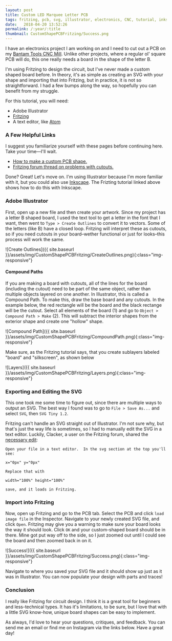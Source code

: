 ```yaml
---
layout: post
title: Custom LED Marquee Letter PCB
tags: fritzing, pcb, svg, illustrator, electronics, CNC, tutorial, inkscape
date:   2018-04-20 13:52:26
permalink: /:year/:title
thumbnail: CustomShapePCBFritzing/Success.png
---
```


I have an electronics project I am working on and I need to cut out a PCB on my [Bantam Tools CNC Mill](www.bantamtools.com).  Unlike other projects, where a regular ol' square PCB will do, this one really needs a board in the shape of the letter B.

I'm using Fritzing to design the circuit, but I've never made a custom shaped board before.  In theory, it's as simple as creating an SVG with your shape and importing that into Fritzing, but in practice, it is not so straightforward.  I had a few bumps along the way, so hopefully you can benefit from my struggle.

For this tutorial, you will need:
- Adobe Illustrator
- [Fritzing](www.fritzing.org)
- A text editor, like [Atom](www.atom.io)

### A Few Helpful Links
I suggest you familiarize yourself with these pages before continuing here.  Take your time&mdash;I'll wait.
- [How to make a custom PCB shape.](http://fritzing.org/pcb-custom-shape/)
- [Fritzing forum thread on problems with cutouts.](http://fritzing.org/forum/thread/3395/)

Done? Great! Let's move on.
I'm using Illustrator because I'm more familiar with it, but you could also use [Inkscape](www.inkscape.org). The Frizting tutorial linked above shows how to do this with Inkscape.

### Adobe Illustrator
First, open up a new file and then create your artwork.  Since my project has a letter B shaped board, I used the text tool to get a letter in the font that I want, then went to `Type > Create Outlines` to convert it to vectors.  Some of the letters (like B) have a closed loop.  Fritzing will interpret these as cutouts, so if you need cutouts in your board&ndash;wether functional or just for looks&ndash;this process will work the same.

![Create Outlines]({{ site.baseurl }}/assets/img/CustomShapePCBFritzing/CreateOutlines.png){:class="img-responsive"}

#### Compound Paths
If you are making a board with cutouts, all of the lines for the board (including the cutout) need to be part of the same object, rather than multiple objects layered on one another.  In Illustrator, this is called a Compound Path.  To make this, draw the base board and any cutouts.  In the example below, the red rectangle will be the board and the black rectange will be the cutout.  Select all elements of the board (1) and go to `Object > Compound Path > Make` (2).  This will subtract the interior shapes from the exterior shape and create one "hollow" shape.

![Compound Path]({{ site.baseurl }}/assets/img/CustomShapePCBFritzing/CompoundPath.png){:class="img-responsive"}

Make sure, as the Fritzing tutorial says, that you create sublayers labeled "board" and "silkscreen", as shown below

![Layers]({{ site.baseurl }}/assets/img/CustomShapePCBFritzing/Layers.png){:class="img-responsive"}

### Exporting and Editing the SVG
This one took me some time to figure out, since there are multiple ways to output an SVG.  The best way I found was to go to `File > Save As...` and select `SVG`, then `SVG Tiny 1.2`.

Fritzing can't handle an SVG straight out of Illustrator.  I'm not sure why, but that's just the way life is sometimes, so I had to manually edit the SVG in a text editor.  Luckily, Clacker, a user on the Fritzing forum, shared the [necessary edit](http://fritzing.org/forum/thread/3395/):

```
Open your file in a text editor.  In the svg section at the top you'll see:

x="0px" y="0px"

Replace that with

width="100%" height="100%"

save, and it loads in Fritzing.
```

### Import into Fritzing
Now, open up Fritzing and go to the PCB tab.  Select the PCB and click `load image file` in the Inspector.  Navigate to your newly created SVG file, and click `Open`. Fritzing may give you a warning to make sure your board looks the way it should look.  Click `OK` and your custom-shaped board should be in there.  Mine got put way off to the side, so I just zoomed out until I could see the board and then zoomed back in on it.

![Success!]({{ site.baseurl }}/assets/img/CustomShapePCBFritzing/Success.png){:class="img-responsive"}


Navigate to where you saved your SVG file and it should show up just as it was in Illustrator.  You can now populate your design with parts and traces!

### Conclusion
I really like Fritzing for circuit design.  I think it is a great tool for beginners and less-technical types.  It has it's limitations, to be sure, but I love that with a little SVG know-how, unique board shapes can be easy to implement.

As always, I'd love to hear your questions, critiques, and feedback.  You can send me an email or find me on Instagram via the links below.  Have a great day!
